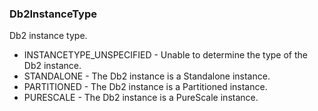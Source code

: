 ### Db2InstanceType
Db2 instance type.

- INSTANCETYPE_UNSPECIFIED - Unable to determine the type of the Db2 instance.
- STANDALONE - The Db2 instance is a Standalone instance.
- PARTITIONED - The Db2 instance is a Partitioned instance.
- PURESCALE - The Db2 instance is a PureScale instance.
